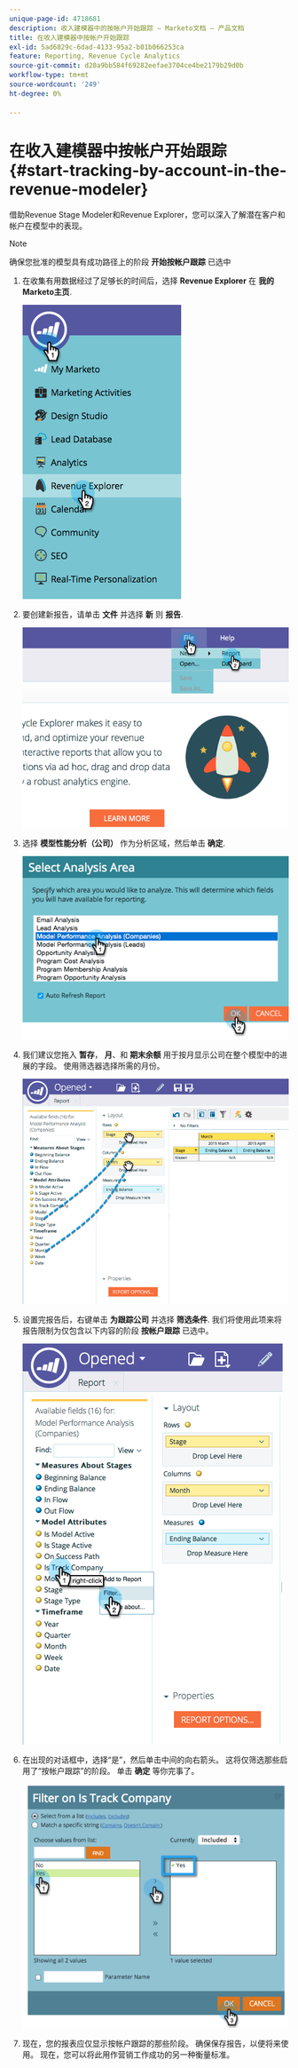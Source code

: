 ```yaml
---
unique-page-id: 4718681
description: 收入建模器中的按帐户开始跟踪 — Marketo文档 — 产品文档
title: 在收入建模器中按帐户开始跟踪
exl-id: 5ad6829c-6dad-4133-95a2-b01b066253ca
feature: Reporting, Revenue Cycle Analytics
source-git-commit: d20a9bb584f69282eefae3704ce4be2179b29d0b
workflow-type: tm+mt
source-wordcount: '249'
ht-degree: 0%

---
```


# 在收入建模器中按帐户开始跟踪 {#start-tracking-by-account-in-the-revenue-modeler}

借助Revenue Stage Modeler和Revenue Explorer，您可以深入了解潜在客户和帐户在模型中的表现。

>[!NOTE]
>
>确保您批准的模型具有成功路径上的阶段 **开始按帐户跟踪** 已选中

1. 在收集有用数据经过了足够长的时间后，选择 **Revenue Explorer** 在 **我的Marketo主页**.

   ![](assets/image2015-4-29-16-3a36-3a2.png)

1. 要创建新报告，请单击 **文件** 并选择 **新** 则 **报告**.

   ![](assets/image2015-4-29-16-3a38-3a44.png)

1. 选择 **模型性能分析（公司）** 作为分析区域，然后单击 **确定**.

   ![](assets/image2015-4-29-16-3a41-3a47.png)

1. 我们建议您拖入 **暂存**， **月**、和 **期末余额** 用于按月显示公司在整个模型中的进展的字段。 使用筛选器选择所需的月份。

   ![](assets/image2015-4-29-17-3a16-3a1.png)

1. 设置完报告后，右键单击 **为跟踪公司** 并选择 **筛选条件**. 我们将使用此项来将报告限制为仅包含以下内容的阶段 **按帐户跟踪** 已选中。

   ![](assets/image2015-4-29-17-3a18-3a9.png)

1. 在出现的对话框中，选择“是”，然后单击中间的向右箭头。 这将仅筛选那些启用了“按帐户跟踪”的阶段。 单击 **确定** 等你完事了。

   ![](assets/image2015-6-9-16-3a21-3a3.png)

1. 现在，您的报表应仅显示按帐户跟踪的那些阶段。 确保保存报告，以便将来使用。 现在，您可以将此用作营销工作成功的另一种衡量标准。
